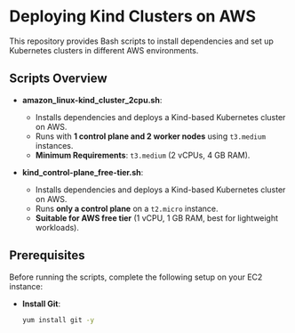 # Deploying Kind Clusters on AWS

This repository provides Bash scripts to install dependencies and set up Kubernetes clusters in different AWS environments.

## Scripts Overview

- **amazon_linux-kind_cluster_2cpu.sh**:  
  - Installs dependencies and deploys a Kind-based Kubernetes cluster on AWS.  
  - Runs with **1 control plane and 2 worker nodes** using `t3.medium` instances.  
  - **Minimum Requirements**: `t3.medium` (2 vCPUs, 4 GB RAM).  

- **kind_control-plane_free-tier.sh**:  
  - Installs dependencies and deploys a Kind-based Kubernetes cluster on AWS.  
  - Runs **only a control plane** on a `t2.micro` instance.  
  - **Suitable for AWS free tier** (1 vCPU, 1 GB RAM, best for lightweight workloads).  

## Prerequisites

Before running the scripts, complete the following setup on your EC2 instance:

- **Install Git**:
  ```bash
  yum install git -y
